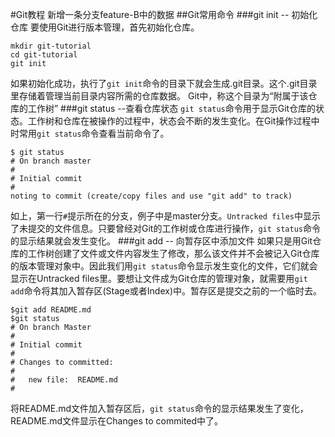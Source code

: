 #Git教程
新增一条分支feature-B中的数据
##Git常用命令
###git init -- 初始化仓库
要使用Git进行版本管理，首先初始化仓库。
```
mkdir git-tutorial
cd git-tutorial
git init
```
如果初始化成功，执行了`git init`命令的目录下就会生成.git目录。这个.git目录里存储着管理当前目录内容所需的仓库数据。
Git中，称这个目录为“附属于该仓库的工作树”
###git status --查看仓库状态
`git status`命令用于显示Git仓库的状态。工作树和仓库在被操作的过程中，状态会不断的发生变化。在Git操作过程中时常用`git status`命令查看当前命令了。
```
$ git status
# On branch master
#
# Initial commit
#
noting to commit (create/copy files and use "git add" to track)
```
如上，第一行`#`提示所在的分支，例子中是master分支。`Untracked files`中显示了未提交的文件信息。只要曾经对Git的工作树或仓库进行操作，`git status`命令的显示结果就会发生变化。
###git add -- 向暂存区中添加文件
如果只是用Git仓库的工作树创建了文件或文件内容发生了修改，那么该文件并不会被记入Git仓库的版本管理对象中。因此我们用`git status`命令显示发生变化的文件，它们就会显示在Untracked files里。要想让文件成为Git仓库的管理对象，就需要用`git add`命令将其加入暂存区(Stage或者Index)中。暂存区是提交之前的一个临时去。
```
$git add README.md 
$git status
# On branch Master
#
# Initial commit
# 
# Changes to committed:
#
#	new file:  README.md
#
```
将README.md文件加入暂存区后，`git status`命令的显示结果发生了变化，README.md文件显示在Changes to commited中了。
